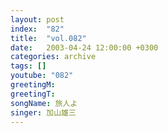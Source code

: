 ```yaml
---
layout: post
index:  "82"
title:  "vol.082"
date:   2003-04-24 12:00:00 +0300
categories: archive
tags: []
youtube: "082"
greetingM: 
greetingT: 
songName: 旅人よ
singer: 加山雄三
---
```

